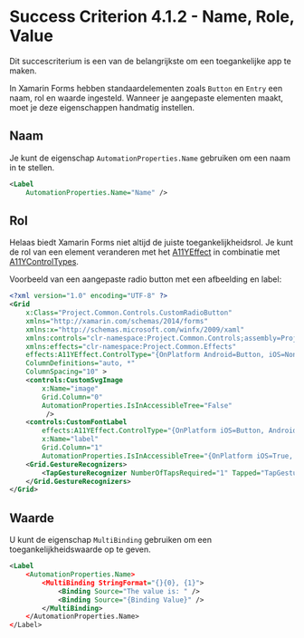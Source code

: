 # Success Criterion 4.1.2 - Name, Role, Value

Dit succescriterium is een van de belangrijkste om een toegankelijke app te maken.

In Xamarin Forms hebben standaardelementen zoals `Button` en `Entry` een naam, rol en waarde ingesteld. Wanneer je aangepaste elementen maakt, moet je deze eigenschappen handmatig instellen.

## Naam

Je kunt de eigenschap `AutomationProperties.Name` gebruiken om een naam in te stellen.

```xml
<Label 
    AutomationProperties.Name="Name" />
```

## Rol

Helaas biedt Xamarin Forms niet altijd de juiste toegankelijkheidsrol. Je kunt de rol van een element veranderen met het [A11YEffect](./A11YEffect.md#A11YEffect) in combinatie met [A11YControlTypes](./A11YEffect.md#A11YControlTypes).

Voorbeeld van een aangepaste radio button met een afbeelding en label:

```xml
<?xml version="1.0" encoding="UTF-8" ?>
<Grid
    x:Class="Project.Common.Controls.CustomRadioButton"
    xmlns="http://xamarin.com/schemas/2014/forms"
    xmlns:x="http://schemas.microsoft.com/winfx/2009/xaml"
    xmlns:controls="clr-namespace:Project.Common.Controls;assembly=Project.Common"
    xmlns:effects="clr-namespace:Project.Common.Effects"
    effects:A11YEffect.ControlType="{OnPlatform Android=Button, iOS=None}"
    ColumnDefinitions="auto, *"
    ColumnSpacing="10" >
    <controls:CustomSvgImage
        x:Name="image"
        Grid.Column="0"
        AutomationProperties.IsInAccessibleTree="False"
         />
    <controls:CustomFontLabel
        effects:A11YEffect.ControlType="{OnPlatform iOS=Button, Android=None}"
        x:Name="label"
        Grid.Column="1"
        AutomationProperties.IsInAccessibleTree="{OnPlatform iOS=True, Android=False}" />
    <Grid.GestureRecognizers>
        <TapGestureRecognizer NumberOfTapsRequired="1" Tapped="TapGestureRecognizer_OnTapped" />
    </Grid.GestureRecognizers>
</Grid>
```

## Waarde

U kunt de eigenschap `MultiBinding` gebruiken om een toegankelijkheidswaarde op te geven.

```xml
<Label
    <AutomationProperties.Name>
        <MultiBinding StringFormat="{}{0}, {1}">
            <Binding Source="The value is: " />
            <Binding Source="{Binding Value}" />
        </MultiBinding>
    </AutomationProperties.Name>
</Label>
```
